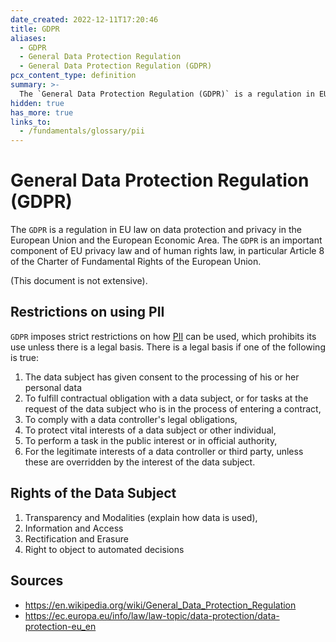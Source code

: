 ```yaml
---
date_created: 2022-12-11T17:20:46
title: GDPR
aliases:
  - GDPR
  - General Data Protection Regulation
  - General Data Protection Regulation (GDPR)
pcx_content_type: definition
summary: >-
  The `General Data Protection Regulation (GDPR)` is a regulation in EU law on data protection and privacy in the European Union and the European Economic Area.
hidden: true
has_more: true
links_to:
  - /fundamentals/glossary/pii
---
```


# General Data Protection Regulation (GDPR)

The `GDPR` is a regulation in EU law on data protection and privacy in the European Union and the European Economic Area. The `GDPR` is an important component of EU privacy law and of human rights law, in particular Article 8 of the Charter of Fundamental Rights of the European Union.

(This document is not extensive).

## Restrictions on using PII

`GDPR` imposes strict restrictions on how [PII](/fundamentals/glossary/pii) can be used, which prohibits its use unless there is a legal basis. There is a legal basis if one of the following is true:

1. The data subject has given consent to the processing of his or her personal data
2. To fulfill contractual obligation with a data subject, or for tasks at the request of the data subject who is in the process of entering a contract,
3. To comply with a data controller's legal obligations,
4. To protect vital interests of a data subject or other individual,
5. To perform a task in the public interest or in official authority,
6. For the legitimate interests of a data controller or third party, unless these are overridden by the interest of the data subject.

## Rights of the Data Subject

1. Transparency and Modalities (explain how data is used),
2. Information and Access
3. Rectification and Erasure
4. Right to object to automated decisions

## Sources

- https://en.wikipedia.org/wiki/General_Data_Protection_Regulation
- https://ec.europa.eu/info/law/law-topic/data-protection/data-protection-eu_en
